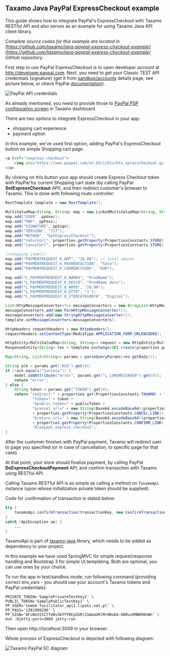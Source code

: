 ## Taxamo Java PayPal ExpressCheckout example

This guide shows how to integrate PayPal's ExpressCheckout with Taxamo RESTful API and also serves as an example for using Taxamo Java API client library.

*Complete source codes for this example are located in [https://github.com/taxamo/java-paypal-express-checkout-example](https://github.com/taxamo/java-paypal-express-checkout-example) GitHub repository.*

First step to use PayPal ExpressCheckout is to open developer account at http://developer.paypal.com. Next, you need to get your Classic 
TEST API credentials (signature) (get it from [sandbox/accounts](https://developer.paypal.com/webapps/developer/applications/accounts) details page, 
see picture below, or check PayPal [documentation](https://developer.paypal.com/docs/classic/api/apiCredentials/)).

![PayPal API credentials](https://dl.dropboxusercontent.com/u/39202878/pp_credentials.png)

As already mentioned, you need to provide those to 
[PayPal PSP configuration screen](https://beta.taxamo.com/merchant/app.html!/account/payment-gateways/paypal) in Taxamo dashboard.

There are two options to integrate ExpressCheckout in your app:

 - shopping cart experience
 - payment option

In this example, we've used first option, adding PayPal's ExpressCheckout button on simple Shopping cart page.

```html
<a href="/express-checkout">
    <img src="https://www.paypal.com/en_US/i/btn/btn_xpressCheckout.gif" align="left" style="margin-right:7px;">
</a>
```

By clicking on this button your app should create Express Checkout token with PayPal for current Shopping cart state (by calling PayPal **SetExpressCheckout** API), 
and then redirect customer's browser to Taxamo. This is done with following route controller:

```java
RestTemplate template = new RestTemplate();

MultiValueMap<String, String> map = new LinkedMultiValueMap<String, String>();
map.add("USER", ppUser);
map.add("PWD", ppPass);
map.add("SIGNATURE", ppSign);
map.add("VERSION", "117");
map.add("METHOD", "SetExpressCheckout");
map.add("returnUrl", properties.getProperty(PropertiesConstants.STORE) + properties.getProperty(PropertiesConstants.CONFIRM_LINK));
map.add("cancelUrl", properties.getProperty(PropertiesConstants.STORE) + properties.getProperty(PropertiesConstants.CANCEL_LINK));

//shopping item(s)
map.add("PAYMENTREQUEST_0_AMT", "20.00"); // total amount
map.add("PAYMENTREQUEST_0_PAYMENTACTION", "Sale");
map.add("PAYMENTREQUEST_0_CURRENCYCODE", "EUR");

map.add("L_PAYMENTREQUEST_0_NAME0", "ProdName");
map.add("L_PAYMENTREQUEST_0_DESC0", "ProdName desc");
map.add("L_PAYMENTREQUEST_0_AMT0", "20.00");
map.add("L_PAYMENTREQUEST_0_QTY0", "1");
map.add("L_PAYMENTREQUEST_0_ITEMCATEGORY0", "Digital");

List<HttpMessageConverter<?>> messageConverters = new ArrayList<HttpMessageConverter<?>>();
messageConverters.add(new FormHttpMessageConverter());
messageConverters.add(new StringHttpMessageConverter());
template.setMessageConverters(messageConverters);

HttpHeaders requestHeaders = new HttpHeaders();
requestHeaders.setContentType(MediaType.APPLICATION_FORM_URLENCODED);

HttpEntity<MultiValueMap<String, String>> request = new HttpEntity<MultiValueMap<String, String>>(map, requestHeaders);
ResponseEntity<String> res = template.exchange(URI.create(properties.get(PropertiesConstants.PAYPAL_NVP).toString()), HttpMethod.POST, request, String.class);

Map<String, List<String>> params = parseQueryParams(res.getBody());

String ack = params.get("ACK").get(0);
if (!ack.equals("Success")) {
    model.addAttribute("error", params.get("L_LONGMESSAGE0").get(0));
    return "error";
} else {
    String token = params.get("TOKEN").get(0);
    return "redirect:" + properties.get(PropertiesConstants.TAXAMO) + "/checkout/index.html?" +
            "token=" + token +
            "&public_token=" + publicToken +
            "&cancel_url=" + new String(Base64.encodeBase64((properties.getProperty(PropertiesConstants.STORE)
            + properties.getProperty(PropertiesConstants.CANCEL_LINK)).getBytes())) +
            "&return_url=" + new String(Base64.encodeBase64((properties.getProperty(PropertiesConstants.STORE)
            + properties.getProperty(PropertiesConstants.CONFIRM_LINK)).getBytes())) +
            "#/paypal_express_checkout";
}
```

After the customer finishes with PayPal payment, Taxamo will redirect user to page you specified (or in case of cancellation, to specific page for that case).

At that point, your store should finalize payment, by calling PayPal **DoExpressCheckoutPayment** API, and confirm transaction with Taxamo using RESTful API.

Calling Taxamo RESTful API is as simple as calling a method on `TaxamoApi` instance (upon whose initialization private token should be supplied).

Code for confirmation of transaction is stated below:

```java
try {
    taxamoApi.confirmTransaction(transactionKey, new ConfirmTransactionIn());
}
catch (ApiException ae) {
    ...
}
```

TaxamoApi is part of [taxamo-java](https://github.com/taxamo/taxamo-java) library, which needs to be added as dependency to your project.

In this example we have used SpringMVC for simple request/response handling and Bootstrap 3 for simple UI templating. Both are optional, you can use ones by your choice.

To run the app in test/sandbox mode, run following command (providing correct env_vars - you should use your account's Taxamo tokens and PayPal credentials):

```
PRIVATE_TOKEN='SamplePrivateTestKey1' \
PUBLIC_TOKEN='SamplePublicTestKey1' \
PP_USER='tomek-facilitator_api1.lipski.net.pl' \
PP_PASS='1381909296' \
PP_SIGN='AFcWxV21C7fd0v3bYYYRCpSSRl31AmaVKlMrHDz6A-O8RusKMWO9DnWn' \
mvn -Djetty.port=3009 jetty:run
```

Then open http://localhost:3009 in your browser.

Whole process of ExpressCheckout is depicted with following diagram:

![Taxamo PayPal EC diagram](https://cloud.githubusercontent.com/assets/876542/5693503/07665bd8-9920-11e4-9404-06f018026a4f.png)
